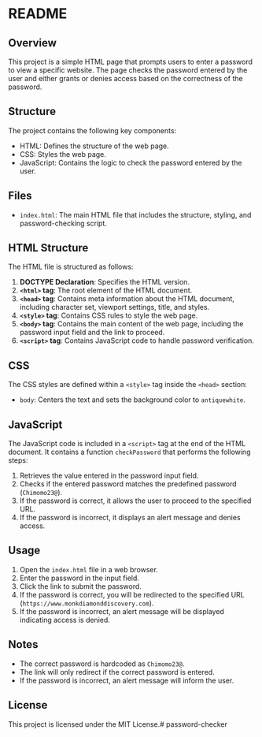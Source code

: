 # README

## Overview

This project is a simple HTML page that prompts users to enter a password to view a specific website. The page checks the password entered by the user and either grants or denies access based on the correctness of the password.

## Structure

The project contains the following key components:

- HTML: Defines the structure of the web page.
- CSS: Styles the web page.
- JavaScript: Contains the logic to check the password entered by the user.

## Files

- `index.html`: The main HTML file that includes the structure, styling, and password-checking script.

## HTML Structure

The HTML file is structured as follows:

1. **DOCTYPE Declaration**: Specifies the HTML version.
2. **`<html>` tag**: The root element of the HTML document.
3. **`<head>` tag**: Contains meta information about the HTML document, including character set, viewport settings, title, and styles.
4. **`<style>` tag**: Contains CSS rules to style the web page.
5. **`<body>` tag**: Contains the main content of the web page, including the password input field and the link to proceed.
6. **`<script>` tag**: Contains JavaScript code to handle password verification.

## CSS

The CSS styles are defined within a `<style>` tag inside the `<head>` section:

- `body`: Centers the text and sets the background color to `antiquewhite`.

## JavaScript

The JavaScript code is included in a `<script>` tag at the end of the HTML document. It contains a function `checkPassword` that performs the following steps:

1. Retrieves the value entered in the password input field.
2. Checks if the entered password matches the predefined password (`Chimomo23@`).
3. If the password is correct, it allows the user to proceed to the specified URL.
4. If the password is incorrect, it displays an alert message and denies access.

## Usage

1. Open the `index.html` file in a web browser.
2. Enter the password in the input field.
3. Click the link to submit the password.
4. If the password is correct, you will be redirected to the specified URL (`https://www.monkdiamonddiscovery.com`).
5. If the password is incorrect, an alert message will be displayed indicating access is denied.

## Notes

- The correct password is hardcoded as `Chimomo23@`.
- The link will only redirect if the correct password is entered.
- If the password is incorrect, an alert message will inform the user.

## License

This project is licensed under the MIT License.#   p a s s w o r d - c h e c k e r  
 